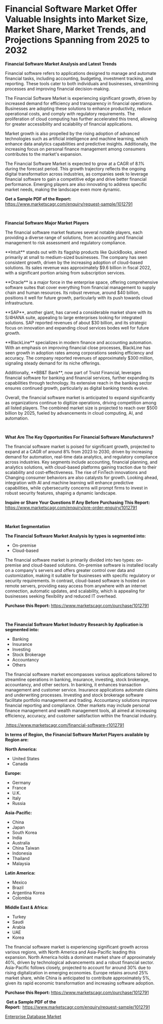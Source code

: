 <p><h1>Financial Software Market Offer Valuable Insights into Market Size, Market Share, Market Trends, and Projections Spanning from 2025 to 2032</h1></p><p><strong>Financial Software Market Analysis and Latest Trends</strong></p>
<p><p>Financial software refers to applications designed to manage and automate financial tasks, including accounting, budgeting, investment tracking, and reporting. These tools cater to both individuals and businesses, streamlining processes and improving financial decision-making.</p><p>The Financial Software Market is experiencing significant growth, driven by increased demand for efficiency and transparency in financial operations. Businesses are adopting these solutions to enhance productivity, reduce operational costs, and comply with regulatory requirements. The proliferation of cloud computing has further accelerated this trend, allowing for greater accessibility and scalability of financial applications.</p><p>Market growth is also propelled by the rising adoption of advanced technologies such as artificial intelligence and machine learning, which enhance data analytics capabilities and predictive insights. Additionally, the increasing focus on personal finance management among consumers contributes to the market's expansion.</p><p>The Financial Software Market is expected to grow at a CAGR of 8.1% during the forecast period. This growth trajectory reflects the ongoing digital transformation across industries, as companies seek to leverage financial software to gain a competitive edge and drive better financial performance. Emerging players are also innovating to address specific market needs, making the landscape even more dynamic.</p></p>
<p><strong>Get a Sample PDF of the Report:&nbsp;</strong> <a href="https://www.marketscagr.com/enquiry/request-sample/1012791?utm_campaign=2202&utm_medium=2&utm_source=Github&utm_content=ia&utm_term=05032025&utm_id=financial-software">https://www.marketscagr.com/enquiry/request-sample/1012791</a></p>
<p>&nbsp;</p>
<p><strong>Financial Software Major Market Players</strong></p>
<p><p>The financial software market features several notable players, each providing a diverse range of solutions, from accounting and financial management to risk assessment and regulatory compliance.</p><p>**Intuit** stands out with its flagship products like QuickBooks, aimed primarily at small to medium-sized businesses. The company has seen consistent growth, driven by the increasing adoption of cloud-based solutions. Its sales revenue was approximately $9.6 billion in fiscal 2022, with a significant portion arising from subscription services.</p><p>**Oracle** is a major force in the enterprise space, offering comprehensive software suites that cover everything from financial management to supply chain and human resources. Its robust revenue, around $40 billion, positions it well for future growth, particularly with its push towards cloud infrastructure.</p><p>**SAP**, another giant, has carved a considerable market share with its S/4HANA suite, appealing to large enterprises looking for integrated solutions. SAP reported revenues of about $30 billion, and its strategic focus on innovation and expanding cloud services bodes well for future growth.</p><p>**BlackLine** specializes in modern finance and accounting automation. With an emphasis on improving financial close processes, BlackLine has seen growth in adoption rates among corporations seeking efficiency and accuracy. The company reported revenues of approximately $300 million, signaling steady demand for its niche offerings.</p><p>Additionally, **BB&T Bank**, now part of Truist Financial, leverages financial software for banking and financial services, further expanding its capabilities through technology. Its extensive reach in the banking sector ensures continued growth, particularly as digital banking trends evolve.</p><p>Overall, the financial software market is anticipated to expand significantly as organizations continue to digitize operations, driving competition among all listed players. The combined market size is projected to reach over $500 billion by 2025, fueled by advancements in cloud computing, AI, and automation.</p></p>
<p>&nbsp;</p>
<p><strong>What Are The Key Opportunities For Financial Software Manufacturers?</strong></p>
<p><p>The financial software market is poised for significant growth, projected to expand at a CAGR of around 8% from 2023 to 2030, driven by increasing demand for automation, real-time data analytics, and regulatory compliance across industries. Key segments include accounting, financial planning, and analytics solutions, with cloud-based platforms gaining traction due to their scalability and cost-effectiveness. The rise of FinTech innovations and Changing consumer behaviors are also catalysts for growth. Looking ahead, integration with AI and machine learning will enhance predictive capabilities, while cybersecurity concerns will prompt firms to invest in robust security features, shaping a dynamic landscape.</p></p>
<p><strong>Inquire or Share Your Questions If Any Before Purchasing This Report:</strong> <a href="https://www.marketscagr.com/enquiry/pre-order-enquiry/1012791?utm_campaign=2202&utm_medium=2&utm_source=Github&utm_content=ia&utm_term=05032025&utm_id=financial-software">https://www.marketscagr.com/enquiry/pre-order-enquiry/1012791</a></p>
<p>&nbsp;</p>
<p><strong>Market Segmentation</strong></p>
<p><strong>The Financial Software Market Analysis by types is segmented into:</strong></p>
<p><ul><li>On-premise</li><li>Cloud-based</li></ul></p>
<p><p>The financial software market is primarily divided into two types: on-premise and cloud-based solutions. On-premise software is installed locally on a company's servers and offers greater control over data and customization, making it suitable for businesses with specific regulatory or security requirements. In contrast, cloud-based software is hosted on remote servers, providing easy access from anywhere with an internet connection, automatic updates, and scalability, which is appealing for businesses seeking flexibility and reduced IT overhead.</p></p>
<p><strong>Purchase this Report:&nbsp;</strong><a href="https://www.marketscagr.com/purchase/1012791?utm_campaign=2202&utm_medium=2&utm_source=Github&utm_content=ia&utm_term=05032025&utm_id=financial-software">https://www.marketscagr.com/purchase/1012791</a></p>
<p>&nbsp;</p>
<p><strong>The Financial Software Market Industry Research by Application is segmented into:</strong></p>
<p><ul><li>Banking</li><li>Insurance</li><li>Investing</li><li>Stock Brokerage</li><li>Accountancy</li><li>Others</li></ul></p>
<p><p>The financial software market encompasses various applications tailored to streamline operations in banking, insurance, investing, stock brokerage, accountancy, and other sectors. In banking, it enhances transaction management and customer service. Insurance applications automate claims and underwriting processes. Investing and stock brokerage software facilitate portfolio management and trading. Accountancy solutions improve financial reporting and compliance. Other markets may include personal finance management and wealth management tools, all aimed at increasing efficiency, accuracy, and customer satisfaction within the financial industry.</p></p>
<p><a href="https://www.marketscagr.com/financial-software-r1012791?utm_campaign=2202&utm_medium=2&utm_source=Github&utm_content=ia&utm_term=05032025&utm_id=financial-software">&nbsp;https://www.marketscagr.com/financial-software-r1012791</a></p>
<p><strong>In terms of Region, the Financial Software Market Players available by Region are:</strong></p>
<p>
    <p> <strong> North America: </strong>
        <ul>
            <li>United States</li>
            <li>Canada</li>
        </ul>
        </p> 
    <p> <strong> Europe: </strong>
        <ul>
            <li>Germany</li>
            <li>France</li>
            <li>U.K.</li>
            <li>Italy</li>
            <li>Russia</li>
        </ul>
        </p> 
    <p> <strong> Asia-Pacific: </strong>
        <ul>
            <li>China</li>
            <li>Japan</li>
            <li>South Korea</li>
            <li>India</li>
            <li>Australia</li>
            <li>China Taiwan</li>
            <li>Indonesia</li>
            <li>Thailand</li>
            <li>Malaysia</li>
        </ul>
        </p> 
    <p> <strong> Latin America: </strong>
        <ul>
            <li>Mexico</li>
            <li>Brazil</li>
            <li>Argentina Korea</li>
            <li>Colombia</li>
        </ul>
        </p> 
    <p> <strong> Middle East & Africa: </strong>
        <ul>
            <li>Turkey</li>
            <li>Saudi</li>
            <li>Arabia</li>
            <li>UAE</li>
            <li>Korea</li>
        </ul>
    </p>
    </p>
<p><p>The financial software market is experiencing significant growth across various regions, with North America and Asia-Pacific leading this expansion. North America holds a dominant market share of approximately 40%, driven by technological advancements and a robust financial sector. Asia-Pacific follows closely, projected to account for around 30% due to rising digitalization in emerging economies. Europe retains around 25% market share, while China is anticipated to contribute approximately 5%, given its rapid economic transformation and increasing software adoption.</p></p>
<p><strong>Purchase this Report: </strong><a href="https://www.marketscagr.com/purchase/1012791?utm_campaign=2202&utm_medium=2&utm_source=Github&utm_content=ia&utm_term=05032025&utm_id=financial-software">https://www.marketscagr.com/purchase/1012791</a></p>
<p>&nbsp;<strong>Get a Sample PDF of the Report:&nbsp;&nbsp;</strong><a href="https://www.marketscagr.com/enquiry/request-sample/1012791?utm_campaign=2202&utm_medium=2&utm_source=Github&utm_content=ia&utm_term=05032025&utm_id=financial-software">https://www.marketscagr.com/enquiry/request-sample/1012791</a></p>
<p><strong></strong></p>
<p><p><a href="https://github.com/XavierTyler76/Market-Research-Report-List-1/blob/main/enterprise-database-market.md?utm_campaign=2202&utm_medium=2&utm_source=Github&utm_content=ia&utm_term=05032025&utm_id=financial-software">Enterprise Database Market</a></p></p>